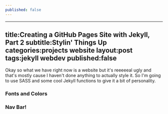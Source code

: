 ```yaml
---
published: false
---
```

---
title:Creating a GitHub Pages Site with Jekyll, Part 2
subtitle:Stylin' Things Up
categories:projects website
layout:post
tags:jekyll webdev
published:false
---
Okay so what we have right now is a website but it's reeeeeal ugly and that's mostly cause I haven't done anything to actually style it. So I'm going to use SASS and some cool Jekyll functions to give it a bit of personality.

### Fonts and Colors


### Nav Bar!
